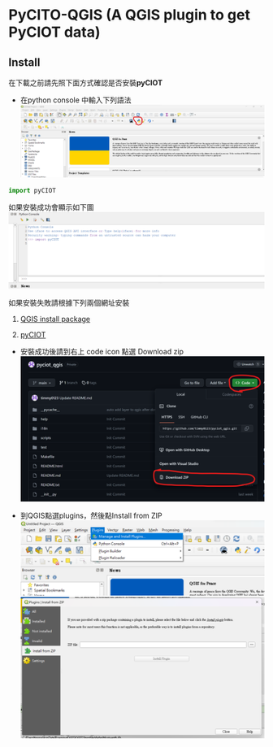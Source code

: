 # PyCITO-QGIS (A QGIS plugin to get PyCIOT data)
## Install
在下載之前請先照下面方式確認是否安裝**pyCIOT**

- 在python console 中輸入下列語法
![Image](./figure/QGIS_python_console.png)

```python
import pyCIOT
```
如果安裝成功會顯示如下圖
![Image](./figure/import_pyciot_success.png)

如果安裝失敗請根據下列兩個網址安裝

1. [QGIS install package](https://landscapearchaeology.org/2018/installing-python-packages-in-qgis-3-for-windows/#:~:text=Installing%20Python%20packages%20in%20QGIS%203%20%28for%20Windows%29,your%20choice%3A%20python%20-m%20pip%20install%20%7Byour%20library%7D)

2. [pyCIOT](https://pypi.org/project/pyCIOT/)

- 安裝成功後請到右上 code icon 點選 Download zip
![Image](./figure/Download.png)

- 到QGIS點選plugins，然後點Install from ZIP
![Image](./figure/QGIS_Install_open_plugin.png)
![Image](./figure/QGIS_Install_from_zip.png)

